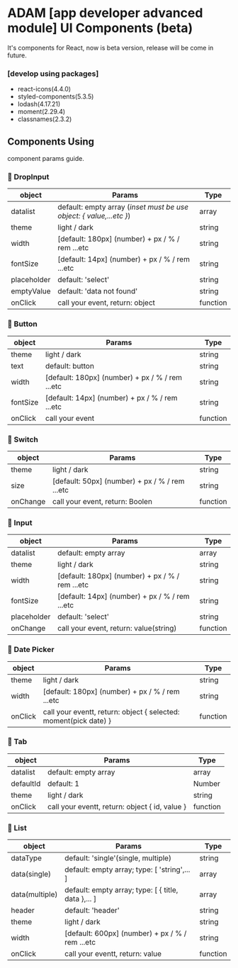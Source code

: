 # ADAM [app developer advanced module] UI Components (beta)

It's components for React, now is beta version, release will be come in future.
### [develop using packages]
- react-icons(4.4.0)
- styled-components(5.3.5)
- lodash(4.17.21)
- moment(2.29.4)
- classnames(2.3.2)
## Components Using

component params guide.
### 🍎 DropInput

| object | Params | Type |
| ------ | ------ | ------ |
| datalist | default: empty array (*inset must be use object: { value,...etc }*) | array |
| theme | light / dark | string |
| width | [default: 180px] (number) + px / % / rem ...etc | string |
| fontSize | [default: 14px] (number) + px / % / rem ...etc | string |
| placeholder | default: 'select' | string |
| emptyValue | default: 'data not found' | string |
| onClick | call your event, return: object | function |

### 🍎 Button

| object | Params | Type |
| ------ | ------ | ------ |
| theme | light / dark | string |
| text | default: button | string |
| width | [default: 180px] (number) + px / % / rem ...etc | string |
| fontSize | [default: 14px] (number) + px / % / rem ...etc | string |
| onClick | call your event | function |

### 🍎 Switch

| object | Params | Type |
| ------ | ------ | ------ |
| theme | light / dark | string |
| size | [default: 50px] (number) + px / % / rem ...etc | string |
| onChange | call your event, return: Boolen | function |

### 🍎 Input

| object | Params | Type |
| ------ | ------ | ------ |
| datalist | default: empty array | array |
| theme | light / dark | string |
| width | [default: 180px] (number) + px / % / rem ...etc | string |
| fontSize | [default: 14px] (number) + px / % / rem ...etc | string |
| placeholder | default: 'select' | string |
| onChange | call your event, return: value(string) | function |


### 🍎 Date Picker

| object | Params | Type |
| ------ | ------ | ------ |
| theme | light / dark | string |
| width | [default: 180px] (number) + px / % / rem ...etc | string |
| onClick | call your eventt, return: object { selected: moment(pick date) } | function |

### 🍎 Tab

| object | Params | Type |
| ------ | ------ | ------ |
| datalist | default: empty array | array |
| defaultId | default: 1 | Number |
| theme | light / dark | string |
| onClick | call your eventt, return: object { id, value } | function |

### 🍎 List

| object | Params | Type |
| ------ | ------ | ------ |
| dataType | default: 'single'(single, multiple) | string |
| data(single) | default: empty array; type: [ 'string',... ] | array |
| data(multiple) | default: empty array; type: [ { title, data },... ] | array |
| header | default: 'header' | string |
| theme | light / dark | string |
| width | [default: 600px] (number) + px / % / rem ...etc | string |
| onClick | call your eventt, return: value | function |
